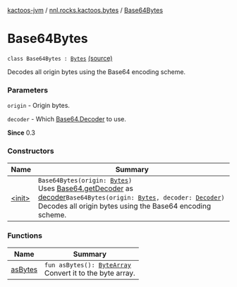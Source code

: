 [kactoos-jvm](../../index.md) / [nnl.rocks.kactoos.bytes](../index.md) / [Base64Bytes](./index.md)

# Base64Bytes

`class Base64Bytes : `[`Bytes`](../../nnl.rocks.kactoos/-bytes/index.md) [(source)](https://github.com/neonailol/kactoos/blob/master/kactoos-jvm/src/main/kotlin/nnl/rocks/kactoos/bytes/Base64Bytes.kt#L14)

Decodes all origin bytes using the Base64 encoding scheme.

### Parameters

`origin` - Origin bytes.

`decoder` - Which [Base64.Decoder](http://docs.oracle.com/javase/8/docs/api/java/util/Base64/Decoder.html) to use.

**Since**
0.3

### Constructors

| Name | Summary |
|---|---|
| [&lt;init&gt;](-init-.md) | `Base64Bytes(origin: `[`Bytes`](../../nnl.rocks.kactoos/-bytes/index.md)`)`<br>Uses [Base64.getDecoder](http://docs.oracle.com/javase/8/docs/api/java/util/Base64.html#getDecoder()) as [decoder](#)`Base64Bytes(origin: `[`Bytes`](../../nnl.rocks.kactoos/-bytes/index.md)`, decoder: `[`Decoder`](http://docs.oracle.com/javase/8/docs/api/java/util/Base64/Decoder.html)`)`<br>Decodes all origin bytes using the Base64 encoding scheme. |

### Functions

| Name | Summary |
|---|---|
| [asBytes](as-bytes.md) | `fun asBytes(): `[`ByteArray`](https://kotlinlang.org/api/latest/jvm/stdlib/kotlin/-byte-array/index.html)<br>Convert it to the byte array. |
